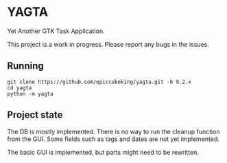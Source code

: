 # YAGTA

Yet Another GTK Task Application.

This project is a work in progress. Please report any bugs in the issues.

## Running
```commandline
git clone https://github.com/epiccakeking/yagta.git -b 0.2.x
cd yagta
python -m yagta
```

## Project state

The DB is mostly implemented.
There is no way to run the cleanup function from the GUI.
Some fields such as tags and dates are not yet implemented.

The basic GUI is implemented, but parts might need to be rewritten.